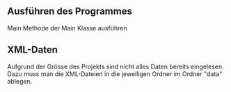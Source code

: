 ## Ausführen des Programmes
Main Methode der Main Klasse ausführen

## XML-Daten
Aufgrund der Grösse des Projekts sind nicht alles Daten bereits eingelesen. 
Dazu muss man die XML-Dateien in die jeweiligen Ordner im Ordner "data" ablegen.